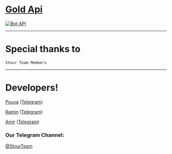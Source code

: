 # [Gold Api](https://t.me/StourTeam)

[![Bot API](http://img.shields.io/badge/Bot%20API-v3.2-00aced.svg)](https://t.me/stourteam)

* * *

# Special thanks to

`Stour Team Members`

* * *

# Developers!

[Pouya](https://github.com/solid021) ([Telegram](https://t.me/Releas_Dev))

[Ramin](https://github.com/makanj) ([Telegram](https://t.me/Tele_org))

[Amir](https://github.com/To0fan) ([Telegram](https://t.me/ultra_Dev))


### Our Telegram Channel:

[@StourTeam](https://t.me/StourTeam)
